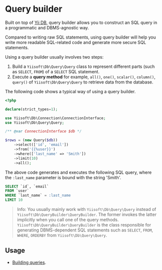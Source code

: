 # Query builder

Built on top of [Yii DB](https://github.com/yiisoft/db), query builder allows you to construct an SQL query
in a programmatic and DBMS-agnostic way.

Compared to writing raw SQL statements, using query builder will help you write more readable SQL-related code
and generate more secure SQL statements.

Using a query builder usually involves two steps:

1. Build a `Yiisoft\Db\Query\Query` class to represent different parts (such as `SELECT`, `FROM`) of a `SELECT`
   SQL statement.
2. Execute a **query method** for example, `all()`, `one()`, `scalar()`, `column()`, `query()` of
   `Yiisoft\Db\Query\Query` to retrieve data from the database.

The following code shows a typical way of using a query builder.

```php
<?php

declare(strict_types=1);

use Yiisoft\Db\Connection\ConnectionInterface;
use Yiisoft\Db\Query\Query;

/** @var ConnectionInterface $db */

$rows = (new Query($db))
    ->select(['id', 'email'])
    ->from('{{%user}}')
    ->where(['last_name' => 'Smith'])
    ->limit(10)
    ->all();
```

The above code generates and executes the following SQL query, where the `:last_name` parameter is bound with
the string 'Smith'.

```sql
SELECT `id`, `email` 
FROM `user`
WHERE `last_name` = :last_name
LIMIT 10
```

> Info: You usually mainly work with `Yiisoft\Db\Query\Query` instead of `Yiisoft\Db\QueryBuilder\QueryBuilder`.
> The former invokes the latter implicitly when you call one of the query methods.
> `Yiisoft\Db\QueryBuilder\QueryBuilder` is the class responsible for generating DBMS-dependent SQL statements such as
> `SELECT`, `FROM`, `WHERE`, `ORDERBY` from `Yiisoft\Db\Query\Query`.

## Usage

- [Building queries](/docs/en/query-builder/building-queries.md).
